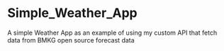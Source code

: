 # Simple_Weather_App
A simple Weather App as an example of using my custom API that fetch data from BMKG open source forecast data
